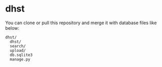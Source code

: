 # dhst

You can clone or pull this repository and merge it with database files like below:

```
dhst/
  dhst/
  search/
  upload/
  db.sqlite3
  manage.py
```
